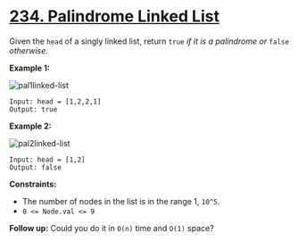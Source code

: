 # [234. Palindrome Linked List](https://leetcode.com/problems/palindrome-linked-list/)

Given the `head` of a singly linked list, return `true` *if it is a palindrome or* `false` *otherwise*.

**Example 1:**

![pal1linked-list](https://assets.leetcode.com/uploads/2021/03/03/pal1linked-list.jpg)
```
Input: head = [1,2,2,1]
Output: true
```

**Example 2:**

![pal2linked-list](https://assets.leetcode.com/uploads/2021/03/03/pal2linked-list.jpg)
```
Input: head = [1,2]
Output: false
```

**Constraints:**

- The number of nodes in the list is in the range 1, `10^5`.
- `0 <= Node.val <= 9`

 
**Follow up:** Could you do it in `O(n)` time and `O(1)` space?